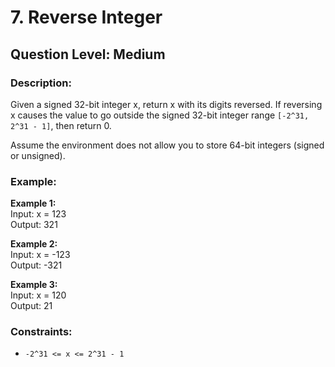 # 7. Reverse Integer
## Question Level: Medium
### Description:
Given a signed 32-bit integer x, return x with its digits reversed. If reversing x causes the value to go outside the signed 32-bit integer range ``[-2^31, 2^31 - 1]``, then return 0.

Assume the environment does not allow you to store 64-bit integers (signed or unsigned).

### Example:
<b>Example 1:</b><br>
Input: x = 123<br>
Output: 321<br>

<b>Example 2:</b><br>
Input: x = -123<br>
Output: -321<br>

<b>Example 3:</b><br>
Input: x = 120<br>
Output: 21<br>

### Constraints:
- ``-2^31 <= x <= 2^31 - 1``